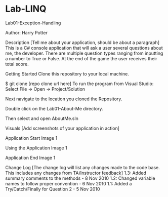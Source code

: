 # Lab-LINQ

Lab01-Exception-Handling

Author: Harry Potter

Description
[Tell me about your application, should be about a paragraph] This is a C# console application that will ask a user several questions about me, the developer. There are multiple question types ranging from inputting a number to True or False. At the end of the game the user receives their total score.

Getting Started
Clone this repository to your local machine.

$ git clone [repo clone url here]
To run the program from Visual Studio:
Select File -> Open -> Project/Solution

Next navigate to the location you cloned the Repository.

Double click on the Lab01-About-Me directory.

Then select and open AboutMe.sln

Visuals
[Add screenshots of your application in action]

Application Start
Image 1

Using the Application
Image 1

Application End
Image 1

Change Log
[The change log will list any changes made to the code base. This includes any changes from TA/Instructor feedback]
1.3: Added summary comments to the methods - 8 Nov 2010
1.2: Changed variable names to follow proper convention - 6 Nov 2010
1.1: Added a Try/Catch/Finally for Question 2 - 5 Nov 2010

